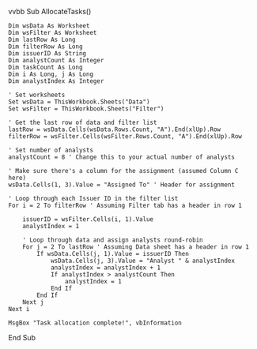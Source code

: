 vvbb
Sub AllocateTasks()

    Dim wsData As Worksheet
    Dim wsFilter As Worksheet
    Dim lastRow As Long
    Dim filterRow As Long
    Dim issuerID As String
    Dim analystCount As Integer
    Dim taskCount As Long
    Dim i As Long, j As Long
    Dim analystIndex As Integer

    ' Set worksheets
    Set wsData = ThisWorkbook.Sheets("Data")
    Set wsFilter = ThisWorkbook.Sheets("Filter")

    ' Get the last row of data and filter list
    lastRow = wsData.Cells(wsData.Rows.Count, "A").End(xlUp).Row
    filterRow = wsFilter.Cells(wsFilter.Rows.Count, "A").End(xlUp).Row

    ' Set number of analysts
    analystCount = 8 ' Change this to your actual number of analysts

    ' Make sure there's a column for the assignment (assumed Column C here)
    wsData.Cells(1, 3).Value = "Assigned To" ' Header for assignment

    ' Loop through each Issuer ID in the filter list
    For i = 2 To filterRow ' Assuming Filter tab has a header in row 1

        issuerID = wsFilter.Cells(i, 1).Value
        analystIndex = 1

        ' Loop through data and assign analysts round-robin
        For j = 2 To lastRow ' Assuming Data sheet has a header in row 1
            If wsData.Cells(j, 1).Value = issuerID Then
                wsData.Cells(j, 3).Value = "Analyst " & analystIndex
                analystIndex = analystIndex + 1
                If analystIndex > analystCount Then
                    analystIndex = 1
                End If
            End If
        Next j
    Next i

    MsgBox "Task allocation complete!", vbInformation

End Sub
